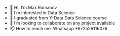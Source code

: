 - 👋 Hi, I’m Max Romanov
- 👀 I’m interested in Data Science
- 🌱 I graduated from Y-Data Data Science course
- 💞️ I’m looking to collaborate on any project available
- 📫 How to reach me: Whatsapp +972526116076

